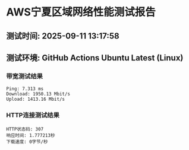 # AWS宁夏区域网络性能测试报告
## 测试时间: 2025-09-11 13:17:58
## 测试环境: GitHub Actions Ubuntu Latest (Linux)

### 带宽测试结果
```
Ping: 7.313 ms
Download: 1950.13 Mbit/s
Upload: 1413.16 Mbit/s
```

### HTTP连接测试结果
```
HTTP状态码: 307
响应时间: 1.777213秒
下载速度: 0字节/秒
```

